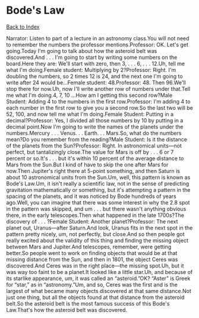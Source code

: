 # Bode's Law
[Back to Index](https://github.com/windows10010/tpoExtractor/blob/master/README.md)

Narrator: Listen to part of a lecture in an astronomy class.You will not need to remember the numbers the professor mentions.Professor: OK. Let's get going.Today I'm going to talk about how the asteroid belt was discovered.And . . . I'm going to start by writing some numbers on the board.Here they are: We'll start with zero, then 3, . . . 6, . . . 12.Uh, tell me what I'm doing.Female student: Multiplying by 2?Professor: Right. I'm doubling the numbers, so 2 times 12 is 24, and the next one I'm going to write after 24 would be...Female student: 48.Professor: 48. Then 96.We'll stop there for now.Uh, now I'll write another row of numbers under that.Tell me what I'm doing.4, 7, 10 ...How am I getting this second row?Male Student: Adding 4 to the numbers in the first row.Professor: I'm adding 4 to each number in the first row to give you a second row.So the last two will be 52, 100, and now tell me what I'm doing.Female Student: Putting in a decimal?Professor: Yes, I divided all those numbers by 10 by putting in a decimal point.Now I'm going to write the names of the planets under the numbers.Mercury . . . Venus. . . Earth. . . Mars.So, what do the numbers mean?Do you remember from the reading?Male Student: Is it the distance of the planets from the Sun?Professor: Right. In astronomical units—not perfect, but tantalizingly close.The value for Mars is off by . . . 6 or 7 percent or so.It's . . . but it's within 10 percent of the average distance to Mars from the Sun.But I kind of have to skip the one after Mars for now.Then Jupiter's right there at 5-point something, and then Saturn is about 10 astronomical units from the Sun.Um, well, this pattern is known as Bode's Law.Um, it isn't really a scientific law, not in the sense of predicting gravitation mathematically or something, but it's attempting a pattern in the spacing of the planets, and it was noticed by Bode hundreds of years ago.Well, you can imagine that there was some interest in why the 2.8 spot in the pattern was skipped, and um . . . but there wasn't anything obvious there, in the early telescopes.Then what happened in the late 1700s?The discovery of . . . ?Female Student: Another planet?Professor: The next planet out, Uranus—after Saturn.And look, Uranus fits in the next spot in the pattern pretty nicely, um, not perfectly, but close.And so then people got really excited about the validity of this thing and finding the missing object between Mars and Jupiter.And telescopes, remember, were getting better.So people went to work on finding objects that would be at that missing distance from the Sun, and then in 1801, the object Ceres was discovered.And Ceres was in the right place—the missing spot.Uh, but it was way too faint to be a planet.It looked like a little star.Uh, and because of its starlike appearance, um, it was called an “asteroid.”OK? “Aster” is Greek for “star,” as in “astronomy.”Um, and so, Ceres was the first and is the largest of what became many objects discovered at that same distance.Not just one thing, but all the objects found at that distance from the asteroid belt.So the asteroid belt is the most famous success of this Bode's Law.That's how the asteroid belt was discovered.
 